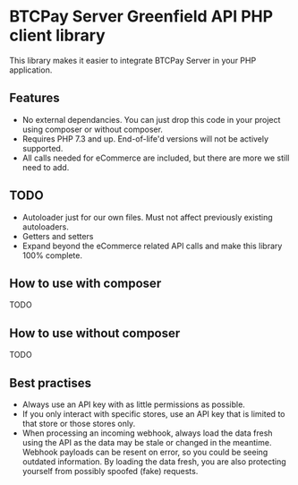 # BTCPay Server Greenfield API PHP client library
This library makes it easier to integrate BTCPay Server in your PHP application.

## Features
- No external dependancies. You can just drop this code in your project using composer or without composer.
- Requires PHP 7.3 and up. End-of-life'd versions will not be actively supported.
- All calls needed for eCommerce are included, but there are more we still need to add.

## TODO
- Autoloader just for our own files. Must not affect previously existing autoloaders.
- Getters and setters
- Expand beyond the eCommerce related API calls and make this library 100% complete.

## How to use with composer
TODO

## How to use without composer
TODO

## Best practises
- Always use an API key with as little permissions as possible.
- If you only interact with specific stores, use an API key that is limited to that store or those stores only.
- When processing an incoming webhook, always load the data fresh using the API as the data may be stale or changed in the meantime. Webhook payloads can be resent on error, so you could be seeing outdated information. By loading the data fresh, you are also protecting yourself from possibly spoofed (fake) requests. 